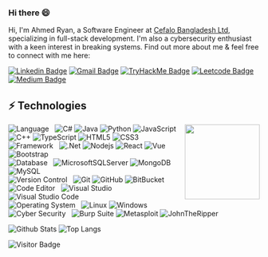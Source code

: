 ### Hi there 😄

Hi, I'm Ahmed Ryan, a Software Engineer at [Cefalo Bangladesh Ltd](https://www.cefalo.com/en/), specializing in full-stack development. I'm also a cybersecurity enthusiast with a keen interest in breaking systems. Find out more about me & feel free to connect with me here:

[![Linkedin Badge](https://img.shields.io/badge/-LinkedIn-blue?style=flat-square&logo=Linkedin&logoColor=white&link=https://www.linkedin.com/in/ahmedryanfaiyaz/)](https://www.linkedin.com/in/ahmedryanfaiyaz/)
[![Gmail Badge](https://img.shields.io/badge/-Gmail-c14438?style=flat-square&logo=Gmail&logoColor=white&link=mailto:ahmedryanfaiyaz@gmail.com)](mailto:ahmedryanfaiyaz@gmail.com)
[![TryHackMe Badge](https://img.shields.io/badge/TryHackMe-212c42?style=flat-square&logo=Tryhackme&logoColor=a20606&link=https://tryhackme.com/r/p/fraxhost)](https://tryhackme.com/r/p/fraxhost)
[![Leetcode Badge](https://img.shields.io/badge/LeetCode-282828?style=flat-square&logo=Leetcode&logoColor=amber&link=https://leetcode.com/u/fraxhost/)](https://leetcode.com/u/fraxhost/)
[![Medium Badge](https://img.shields.io/badge/-Medium-191919?style=flat-square&logo=Medium&logoColor=white&link=https://medium.com/@ahmedryanfaiyaz)](https://medium.com/@ahmedryanfaiyaz)

## ⚡ Technologies

<img align="right" src="https://user-images.githubusercontent.com/74038190/218265814-3084a4ba-809c-4135-afc0-8685d0f634b3.gif" width="150">

![Language](https://img.shields.io/badge/Language-555)&nbsp;&nbsp;
![C#](https://img.shields.io/badge/C%23-%23239120.svg?style=flat-square&logo=c-sharp&logoColor=white)
![Java](https://img.shields.io/badge/Java-ED8B00?style=flat-square&logo=java&logoColor=white)
![Python](https://img.shields.io/badge/Python-3776AB?style=flat-square&logo=python&logoColor=white)
![JavaScript](https://img.shields.io/badge/-JavaScript-black?style=flat-square&logo=javascript)
![C++](https://img.shields.io/badge/-C++-00599C?style=flat-square&logo=c)
![TypeScript](https://img.shields.io/badge/-TypeScript-%23007ACC.svg?style=flat-square&logo=typescript&logoColor=white)
![HTML5](https://img.shields.io/badge/-HTML5-E34F26?style=flat-square&logo=html5&logoColor=white)
![CSS3](https://img.shields.io/badge/-CSS3-1572B6?style=flat-square&logo=css3)
<br>
![Framework](https://img.shields.io/badge/Framework-555)&nbsp;&nbsp;
![.Net](https://img.shields.io/badge/.NET-5C2D91?style=flat-square&logo=.net&logoColor=white)
![Nodejs](https://img.shields.io/badge/-Nodejs-black?style=flat-square&logo=Node.js)
![React](https://img.shields.io/badge/-React-black?style=flat-square&logo=react)
![Vue](https://img.shields.io/badge/-Vue.js-4fc08d?style=flat&logo=vuedotjs&logoColor=white)
![Bootstrap](https://img.shields.io/badge/-Bootstrap-563D7C?style=flat-square&logo=bootstrap)
<br>
![Database](https://img.shields.io/badge/Database-555)&nbsp;&nbsp;
![MicrosoftSQLServer](https://img.shields.io/badge/Microsoft%20SQL%20Server-CC2927?style=flat-square&logo=microsoft%20sql%20server&logoColor=white)
![MongoDB](https://img.shields.io/badge/-MongoDB-black?style=flat-square&logo=mongodb)
![MySQL](https://img.shields.io/badge/-MySQL-black?style=flat-square&logo=mysql)
<br>
![Version Control](https://img.shields.io/badge/Version%20Control-555)&nbsp;&nbsp;
![Git](https://img.shields.io/badge/-Git-black?style=flat-square&logo=git)
![GitHub](https://img.shields.io/badge/-GitHub-181717?style=flat-square&logo=github)
![BitBucket](https://img.shields.io/badge/-BitBucket-darkblue?style=flat-square&logo=bitbucket)
<br>
![Code Editor](https://img.shields.io/badge/Code%20Editor-555)&nbsp;&nbsp;
![Visual Studio](https://img.shields.io/badge/Visual%20Studio-5C2D91.svg?style=flat-square&logo=visual-studio&logoColor=white)
![Visual Studio Code](https://img.shields.io/badge/Visual%20Studio%20Code-0078d7.svg?style=flat-square&logo=visual-studio-code&logoColor=white)
<br>
![Operating System](https://img.shields.io/badge/Operating%20System-555)&nbsp;&nbsp;
![Linux](https://img.shields.io/badge/Linux-FCC624?style=flat-square&logo=linux&logoColor=black)
![Windows](https://img.shields.io/badge/Windows-0078D6?style=flat-square&logo=windows&logoColor=white)
<br>
![Cyber Security](https://img.shields.io/badge/Cyber%20Security-555)&nbsp;&nbsp;
![Burp Suite](https://img.shields.io/badge/-BurpSuite-5B5452?style=flat-square&logo=burpsuite)
![Metasploit](https://img.shields.io/badge/-Metasploit-EEEEEE?style=flat-square&logo=metasploit)
![JohnTheRipper](https://img.shields.io/badge/-JohnTheRipper-DD0000?style=flat-square&logo=JohnTheRipper)
<br>

![Github Stats](https://github-readme-stats.vercel.app/api?username=fraxhost&count_private=true&show_icons=true&include_all_commits=true&theme=dracula&hide_border=true&line_height=24&card_width=400px)
![Top Langs](https://github-readme-stats.vercel.app/api/top-langs/?username=fraxhost&langs_count=8&hide=TeX&layout=compact&theme=dracula&hide_border=true&card_width=405px)

![Visitor Badge](https://visitor-badge.laobi.icu/badge?page_id=fraxhost.fraxhost)
